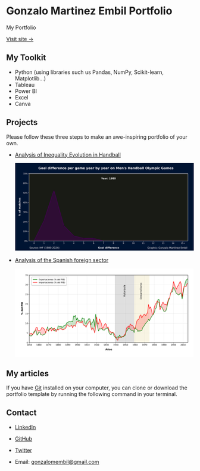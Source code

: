 # Gonzalo Martinez Embil Portfolio

My Portfolio

[Visit site &rarr;](https://gonzaloembil.github.io/gonzaloembil.io/)

## My Toolkit

- Python (using libraries such us Pandas, NumPy, Scikit-learn, Matplotlib...)
- Tableau
- Power BI
- Excel
- Canva

## Projects

Please follow these three steps to make an awe-inspiring portfolio of your own.

- [Analysis of Inequality Evolution in Handball](https://github.com/GonzaloEmbil/Handball_Inequality_Evolution)
  
  <img src="assets/images/work/Goaldiffpergame_ByYear.gif" alt="Goaldiffpergame_ByYear">
  
- [Analysis of the Spanish foreign sector](https://github.com/GonzaloEmbil/Spanish_Foreign_Sector)
  
  <img src="assets/images/work/Exports_Imports_GDP.png" alt="Exports_Imports_GDP">

## My articles

If you have [Git](https://git-scm.com/) installed on your computer, you can clone or download the portfolio template by running the following command in your terminal.

## Contact

- [LinkedIn](https://github.com/GonzaloEmbil)

- [GitHub](https://www.linkedin.com/in/gonzalo-martínez-embil)

- [Twitter](https://x.com/GonzaloEmbil)

- Email: gonzalomembil@gmail.com
